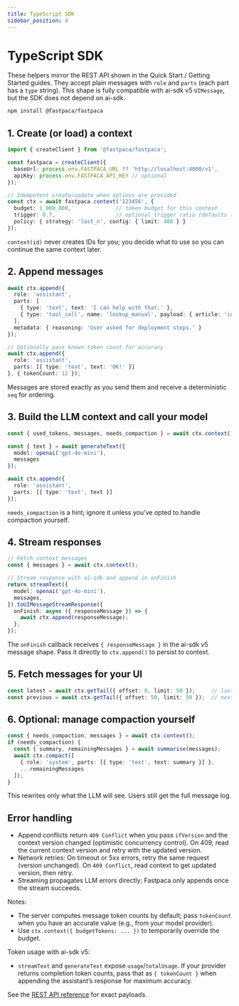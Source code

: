 ```yaml
---
title: TypeScript SDK
sidebar_position: 4
---
```


# TypeScript SDK

These helpers mirror the REST API shown in the Quick Start / Getting Started guides. They accept plain messages with `role` and `parts` (each part has a `type` string). This shape is fully compatible with ai-sdk v5 `UIMessage`, but the SDK does not depend on ai-sdk.

```bash
npm install @fastpaca/fastpaca
```

## 1. Create (or load) a context

```typescript
import { createClient } from '@fastpaca/fastpaca';

const fastpaca = createClient({
  baseUrl: process.env.FASTPACA_URL ?? 'http://localhost:4000/v1',
  apiKey: process.env.FASTPACA_API_KEY // optional
});

// Idempotent create/update when options are provided
const ctx = await fastpaca.context('123456', {
  budget: 1_000_000,              // token budget for this context
  trigger: 0.7,                   // optional trigger ratio (defaults to 0.7)
  policy: { strategy: 'last_n', config: { limit: 400 } }
});
```

`context(id)` never creates IDs for you; you decide what to use so you can continue the same context later.

## 2. Append messages

```typescript
await ctx.append({
  role: 'assistant',
  parts: [
    { type: 'text', text: 'I can help with that.' },
    { type: 'tool_call', name: 'lookup_manual', payload: { article: 'installing' } }
  ],
  metadata: { reasoning: 'User asked for deployment steps.' }
});

// Optionally pass known token count for accuracy
await ctx.append({
  role: 'assistant',
  parts: [{ type: 'text', text: 'OK!' }]
}, { tokenCount: 12 });
```

Messages are stored exactly as you send them and receive a deterministic `seq` for ordering.

## 3. Build the LLM context and call your model

```typescript
const { used_tokens, messages, needs_compaction } = await ctx.context();

const { text } = await generateText({
  model: openai('gpt-4o-mini'),
  messages
});

await ctx.append({
  role: 'assistant',
  parts: [{ type: 'text', text }]
});
```

`needs_compaction` is a hint; ignore it unless you’ve opted to handle compaction yourself.

## 4. Stream responses

```typescript
// Fetch context messages
const { messages } = await ctx.context();

// Stream response with ai-sdk and append in onFinish
return streamText({
  model: openai('gpt-4o-mini'),
  messages,
}).toUIMessageStreamResponse({
  onFinish: async ({ responseMessage }) => {
    await ctx.append(responseMessage);
  },
});
```

The `onFinish` callback receives `{ responseMessage }` in the ai-sdk v5 message shape. Pass it directly to `ctx.append()` to persist to context.

## 5. Fetch messages for your UI

```typescript
const latest = await ctx.getTail({ offset: 0, limit: 50 });     // last ~50 messages
const previous = await ctx.getTail({ offset: 50, limit: 50 });  // next page back in time
```

## 6. Optional: manage compaction yourself

```typescript
const { needs_compaction, messages } = await ctx.context();
if (needs_compaction) {
  const { summary, remainingMessages } = await summarise(messages);
  await ctx.compact([
    { role: 'system', parts: [{ type: 'text', text: summary }] },
    ...remainingMessages
  ]);
}
```

This rewrites only what the LLM will see. Users still get the full message log.

## Error handling

- Append conflicts return `409 Conflict` when you pass `ifVersion` and the context version changed (optimistic concurrency control). On 409, read the current context version and retry with the updated version.
- Network retries: On timeout or 5xx errors, retry the same request (version unchanged). On `409 Conflict`, read context to get updated version, then retry.
- Streaming propagates LLM errors directly; Fastpaca only appends once the stream succeeds.

Notes:
- The server computes message token counts by default; pass `tokenCount` when you have an accurate value (e.g., from your model provider).
- Use `ctx.context({ budgetTokens: ... })` to temporarily override the budget.

Token usage with ai-sdk v5:
- `streamText` and `generateText` expose `usage`/`totalUsage`. If your provider returns completion token counts, pass that as `{ tokenCount }` when appending the assistant’s response for maximum accuracy.

See the [REST API reference](../api/rest.md) for exact payloads.
